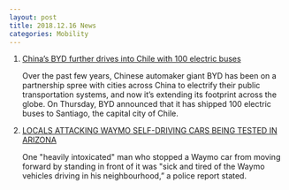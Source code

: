```yaml
---
layout: post
title: 2018.12.16 News
categories: Mobility
---
```


1. [China’s BYD further drives into Chile with 100 electric buses](https://techcrunch.com/2018/12/14/byd-electric-buses-chile/)

    Over the past few years, Chinese automaker giant BYD  has been on a partnership spree with cities across China to electrify their public transportation systems, and now it’s extending its footprint across the globe. On Thursday, BYD announced that it has shipped 100 electric buses to Santiago, the capital city of Chile.

2. [LOCALS ATTACKING WAYMO SELF-DRIVING CARS BEING TESTED IN ARIZONA](https://www.newsweek.com/self-driving-cars-arizona-chandler-waymo-driverless-cars-autonomous-vehicles-1260391)

    One "heavily intoxicated" man who stopped a Waymo car from moving forward by standing in front of it was "sick and tired of the Waymo vehicles driving in his neighbourhood,” a police report stated.